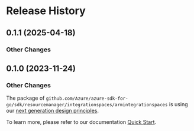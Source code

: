 # Release History

## 0.1.1 (2025-04-18)
### Other Changes


## 0.1.0 (2023-11-24)
### Other Changes

The package of `github.com/Azure/azure-sdk-for-go/sdk/resourcemanager/integrationspaces/armintegrationspaces` is using our [next generation design principles](https://azure.github.io/azure-sdk/general_introduction.html).

To learn more, please refer to our documentation [Quick Start](https://aka.ms/azsdk/go/mgmt).